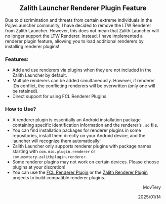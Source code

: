 <h2 align="center">Zalith Launcher Renderer Plugin Feature</h2>

Due to discrimination and threats from certain extreme individuals in the PojavLauncher community, I have decided to remove the LTW Renderer from Zalith Launcher. However, this does not mean that Zalith Launcher will no longer support the LTW Renderer. Instead, I have implemented a renderer plugin feature, allowing you to load additional renderers by installing renderer plugins!

### Features:
- Add and use renderers via plugins when they are not included in the Zalith Launcher by default.
- Multiple renderers can be added simultaneously. However, if renderer IDs conflict, the conflicting renderers will be overwritten (only one will be retained).
- Direct support for using FCL Renderer Plugins.

### How to Use?
- A renderer plugin is essentially an Android installation package containing specific identification information and the renderer’s `.so` file.
- You can find installation packages for renderer plugins in some repositories, install them directly on your Android device, and the launcher will recognize them automatically!
- Zalith Launcher only supports renderer plugins with package names starting with `com.mio.plugin.renderer` or `com.movtery.zalithplugin.renderer`.
- Some renderer plugins may not work on certain devices. Please choose plugins at your discretion!
- You can use the [FCL Renderer Plugin](https://github.com/FCL-Team/FCLRendererPlugin) or the [Zalith Renderer Plugin](https://github.com/ZalithLauncher/ZalithRendererPlugin) projects to build compatible renderer plugins.

<div align="end">
    <p>MovTery</p>
    <p>2025/01/14</p>
</div>
